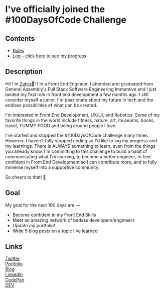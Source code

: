 # I've officially joined the #100DaysOfCode Challenge

## Contents
* [Rules](rules.md)
* [Log – click here to see my progress](log/)

## Description

Hi! I'm [Zahra](https://zahrakhadijha.com/):star_struck:! I'm a Front End Engineer. I attended and graduated from General Assembly's Full Stack Software Engineering Immersive and I just landed my first role in front end development a few months ago. I still consider myself a junior. I'm passionate about my future in tech and the endless possibilities of what can be created. 

I'm interested in Front End Development, UX/UI, and Robotics. Some of my favorite things in the world include fitness, nature, art, museums, books, travel, YUMMY FOOD and being around people I love.

I've started and stopped the #100DaysOfCode challenge many times. However, I haven't fully stopped coding so I'd like to log my progress and my learnings. There is ALWAYS something to learn, even from the things you already know. I'm committing to this challenge to build a habit of communicating what I'm learning, to become a better engineer, to feel confident in Front End Development so I can contribute more, and to fully immerse myself into a supportive community. 


So cheers to that! :clinking_glasses:

## Goal

My goal for the next 100 days are — 

* Become confident in my Front End Skills
* Meet an amazing network of badass developers/engineers
* Update my portfolio!
* Write 5 blog posts on a topic I've learned

## Links
[Twitter](https://twitter.com/zahrakhadijha)<br>
[Portfolio](https://zahrakhadijha.com/)<br>
[Blog](https://blog.zahrakhadijha.com/)<br>
[LinkedIn](https://www.linkedin.com/in/zahra-khan-01/) <br>
[CodePen](https://codepen.io/zahrakhadijha)<br>
[DEV](https://dev.to/zahrakhadijha)
<br>








